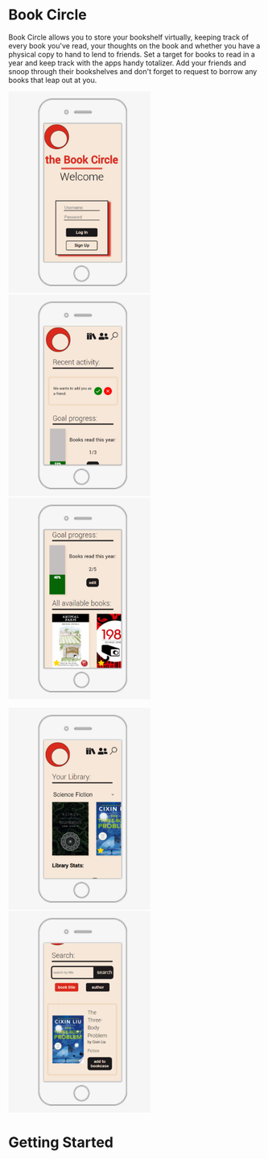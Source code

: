# Book Circle
Book Circle allows you to store your bookshelf virtually, keeping track of every book you've read, your thoughts on the book and whether you have a physical copy to hand to lend to friends. Set a target for books to read in a year and keep track with the apps handy totalizer. Add your friends and snoop through their bookshelves and don't forget to request to borrow any books that leap out at you. 

<p>
  <img src="/client/src/images/loginPage.png" height="400"/>
  <img src="/client/src/images/dashboardTop.png" height="400"/>
  <img src="/client/src/images/dashboardBottom.png" height="400"/>
</p>
<p>
  <img src="/client/src/images/library.png" height="400"/>
  <img src="/client/src/images/searchPage.png" height="400"/>
</p>

# Getting Started
